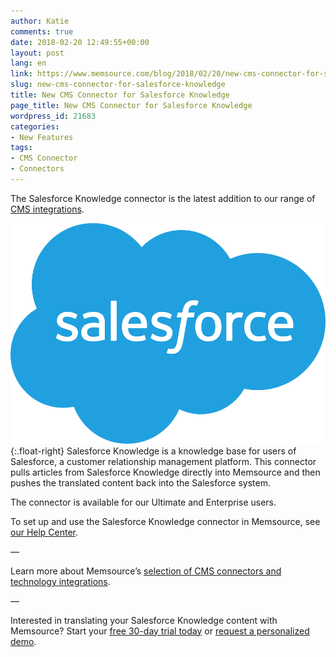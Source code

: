 ```yaml
---
author: Katie
comments: true
date: 2018-02-20 12:49:55+00:00
layout: post
lang: en
link: https://www.memsource.com/blog/2018/02/20/new-cms-connector-for-salesforce-knowledge/
slug: new-cms-connector-for-salesforce-knowledge
title: New CMS Connector for Salesforce Knowledge
page_title: New CMS Connector for Salesforce Knowledge
wordpress_id: 21683
categories:
- New Features
tags:
- CMS Connector
- Connectors
---
```


The Salesforce Knowledge connector is the latest addition to our range of [CMS integrations](https://www.memsource.com/integrations/).  

<!-- more -->

[![](/uploads/2018/02/Salesforce_logo_1000.png)](/uploads/2018/02/Salesforce_logo_1000.png){:.float-right} Salesforce Knowledge is a knowledge base for users of Salesforce, a customer relationship management platform. This connector pulls articles from Salesforce Knowledge directly into Memsource and then pushes the translated content back into the Salesforce system. 

The connector is available for our Ultimate and Enterprise users.

To set up and use the Salesforce Knowledge connector in Memsource, see [our Help Center](https://help.memsource.com/hc/en-us/articles/115003948452-Connectors#Salesforce_Knowledge_).


—

Learn more about Memsource’s [selection of CMS connectors and technology integrations](https://www.memsource.com/integrations/).

—

Interested in translating your Salesforce Knowledge content with Memsource?
Start your [free 30-day trial today](https://cloud.memsource.com/web/organization/signup?e=Ultimate) or [request a personalized demo](https://www.memsource.com/contact-sales/).
